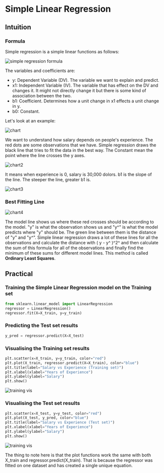 # Simple Linear Regression

## Intuition

### Formula

Simple regression is a simple linear functions as follows:

![simple regression formula](simpleReg.png)

The variables and coefficients are:
* y: Dependent Variable (DV). The variable we want to explain and predict.
* x1: Independent Variable (IV). The variable that has effect on the DV and changes it. It might not directly change it but there is some kind of association between the two.
* b1: Coefficient. Determines how a unit change in x1 effects a unit change in y.
* b0: Constant.

Let's look at an example:

![chart](chart-min.PNG)

We want to understand how salary depends on people's experience. The red dots are some observations that we have. Simple regression draws the black line that tries to fit the data in the best way. The Constant mean the point where the line crosses the y axes.

![chart2](chart2-min.PNG)

It means when experience is 0, salary is 30,000 dolors. b1 is the slope of the line. The steeper the line, greater b1 is.

![chart3](chart3-min.PNG)

### Best Fitting Line

![chart4](chart4-min.PNG)

The model line shows us where these red crosses should be according to the model. "y" is what the observation shows us and "y^" is what the model predicts where "y" should be. The green line between them is the distance of "y" and "y^". Simple linear regression draws a lot of these lines for all the observations and calculate the distance with ( y - y^ )^2^ and then calculate the sum of this formula for all of the observations and finally find the minimum of these sums for different model lines. This method is called **Ordinary Least Squares**.

## Practical

### Training the Simple Linear Regression model on the Training set

```python
from sklearn.linear_model import LinearRegression
regressor = LinearRegression()
regressor.fit(X=X_train, y=y_train)
```

### Predicting the Test set results

```python
y_pred = regressor.predict(X=X_test)
```

### Visualising the Training set results

```python
plt.scatter(x=X_train, y=y_train, color="red")
plt.plot(X_train, regressor.predict(X=X_train), color="blue")
plt.title(label="Salary vs Experience (Training set)")
plt.xlabel(xlabel="Years of Experience")
plt.ylabel(ylabel="Salary")
plt.show()
```

![training vis](vis_train.png)

### Visualising the Test set results

```python
plt.scatter(x=X_test, y=y_test, color="red")
plt.plot(X_test, y_pred, color="blue")
plt.title(label="Salary vs Experience (Test set)")
plt.xlabel(xlabel="Years of Experience")
plt.ylabel(ylabel="Salary")
plt.show()
```

![training vis](vis_test.png)

The thing to note here is that the plot functions work the same with both X_train and regressor.predict(X_train). That is because the regressor was fitted on one dataset and has created a single unique equation.